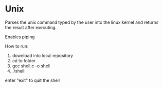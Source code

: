 # Unix
Parses the unix command typed by the user into the linux kernel and returns the
result after executing.

Enables piping

How to run:
1. download into local repository
2. cd to folder
3. gcc shell.c -o shell
4. ./shell

enter "exit" to quit the shell
